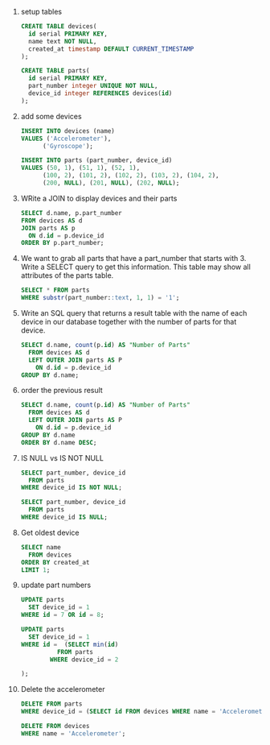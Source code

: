 1. setup tables

    ```sql
    CREATE TABLE devices(
      id serial PRIMARY KEY,
      name text NOT NULL,
      created_at timestamp DEFAULT CURRENT_TIMESTAMP
    );

    CREATE TABLE parts(
      id serial PRIMARY KEY,
      part_number integer UNIQUE NOT NULL,
      device_id integer REFERENCES devices(id)
    );

    ```

1. add some devices

    ```sql
    INSERT INTO devices (name)
    VALUES ('Accelerometer'),
          ('Gyroscope');

    INSERT INTO parts (part_number, device_id)
    VALUES (50, 1), (51, 1), (52, 1),
          (100, 2), (101, 2), (102, 2), (103, 2), (104, 2),
          (200, NULL), (201, NULL), (202, NULL);
    ```

1. WRite a JOIN to display devices and their parts

    ```sql
    SELECT d.name, p.part_number
    FROM devices AS d
    JOIN parts AS p
      ON d.id = p.device_id
    ORDER BY p.part_number;
    ```

1. We want to grab all parts that have a part_number that starts with 3. Write a SELECT query to get this information. This table may show all attributes of the parts table.

    ```sql
    SELECT * FROM parts
    WHERE substr(part_number::text, 1, 1) = '1';
    ```

1. Write an SQL query that returns a result table with the name of each device in our database together with the number of parts for that device.

    ```sql
    SELECT d.name, count(p.id) AS "Number of Parts"
      FROM devices AS d
      LEFT OUTER JOIN parts AS P
        ON d.id = p.device_id
    GROUP BY d.name;
    ```

1. order the previous result

    ```sql
    SELECT d.name, count(p.id) AS "Number of Parts"
      FROM devices AS d
      LEFT OUTER JOIN parts AS P
        ON d.id = p.device_id
    GROUP BY d.name
    ORDER BY d.name DESC;
    ```

1. IS NULL vs IS NOT NULL

    ```sql
    SELECT part_number, device_id
      FROM parts
    WHERE device_id IS NOT NULL;

    SELECT part_number, device_id
      FROM parts
    WHERE device_id IS NULL;
    ```
1. Get oldest device
    ```sql
    SELECT name 
      FROM devices
    ORDER BY created_at
    LIMIT 1;
    ```

1. update part numbers

    ```sql
    UPDATE parts
      SET device_id = 1
    WHERE id = 7 OR id = 8;

    UPDATE parts
      SET device_id = 1
    WHERE id =  (SELECT min(id) 
              FROM parts
            WHERE device_id = 2

    );
    ```

1. Delete the accelerometer

    ```sql
    DELETE FROM parts
    WHERE device_id = (SELECT id FROM devices WHERE name = 'Accelerometer');

    DELETE FROM devices
    WHERE name = 'Accelerometer';
    ```